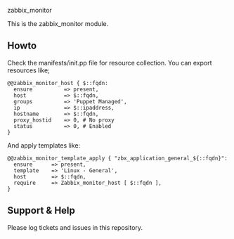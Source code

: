 zabbix_monitor

This is the zabbix_monitor module.

Howto
-------

Check the manifests/init.pp file for resource collection. You can export resources like;

```puppet
@@zabbix_monitor_host { $::fqdn:
  ensure          => present,
  host            => $::fqdn,
  groups          => 'Puppet Managed',
  ip              => $::ipaddress,
  hostname        => $::fqdn,
  proxy_hostid    => 0, # No proxy
  status          => 0, # Enabled
}
```

And apply templates like:

```puppet
@@zabbix_monitor_template_apply { "zbx_application_general_${::fqdn}":
  ensure      => present,
  template    => 'Linux - General',
  host        => $::fqdn,
  require     => Zabbix_monitor_host [ $::fqdn ],
}
```

Support & Help
--------------

Please log tickets and issues in this repository.
